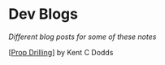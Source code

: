 # Dev Blogs

*Different blog posts for some of these notes*

[[Prop Drilling]] by Kent C Dodds


[//begin]: # "Autogenerated link references for markdown compatibility"
[Prop Drilling]: prop-drilling "Prop Drilling"
[//end]: # "Autogenerated link references"